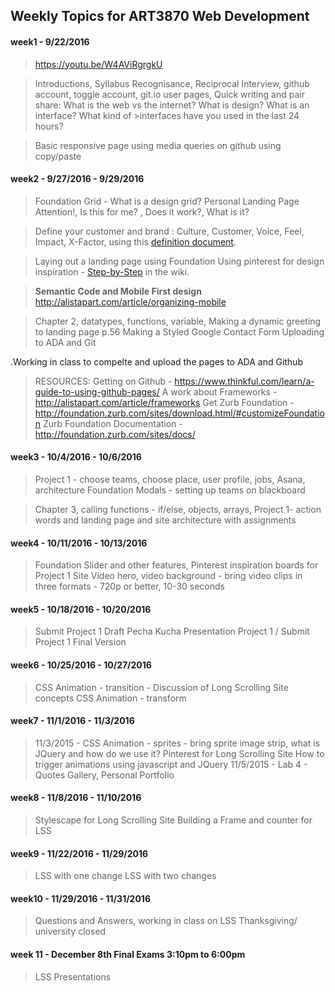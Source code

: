 ## Weekly Topics for ART3870 Web Development
#### week1  -  9/22/2016

> https://youtu.be/W4AViRgrgkU

>Introductions, Syllabus Recognisance, Reciprocal Interview, github account, toggle account, git.io user pages,
>Quick writing and pair share:  What is the web vs the internet? What is design? What is an  interface?  What kind of >interfaces have you used in the last 24  hours?  

>Basic responsive page using media queries on github using copy/paste

#### week2  -  9/27/2016 - 9/29/2016

> Foundation Grid - What is a design grid?  Personal Landing Page Attention!, Is this for me? , Does it work?, What is it?  

> Define your customer and brand : Culture, Customer, Voice, Feel, Impact, X-Factor,  using this [definition document](https://github.com/instructian/art3870/blob/master/definition.pdf).

> Laying out a landing page using Foundation Using pinterest for design inspiration - [Step-by-Step](https://github.com/instructian/art3870/wiki/Steps-for-Personal-Home-Page) in the wiki.

> **Semantic Code and Mobile First design** http://alistapart.com/article/organizing-mobile

>Chapter 2, datatypes, functions, variable,  Making a dynamic greeting to landing page p.56  Making a Styled Google Contact Form Uploading to ADA and Git

.Working in class to compelte and upload the pages to ADA and Github

> RESOURCES:
> Getting on Github - https://www.thinkful.com/learn/a-guide-to-using-github-pages/
> A work about Frameworks - http://alistapart.com/article/frameworks
> Get Zurb Foundation - http://foundation.zurb.com/sites/download.html/#customizeFoundation
> Zurb Foundation Documentation - http://foundation.zurb.com/sites/docs/


#### week3  -  10/4/2016 - 10/6/2016

> Project 1 - choose teams, choose place, user profile, jobs, Asana, architecture Foundation Modals - setting up teams on blackboard

> Chapter 3, calling functions - if/else, objects, arrays,  Project 1- action words and landing page and site architecture with assignments

#### week4  -  10/11/2016 - 10/13/2016

> Foundation Slider and other features, Pinterest inspiration boards for Project 1 Site
> Video hero, video background - bring video clips in three formats -   720p or better, 10-30 seconds

#### week5  -  10/18/2016 - 10/20/2016

> Submit Project 1 Draft Pecha Kucha Presentation Project 1 / Submit
> Project 1 Final Version

#### week6  -  10/25/2016 - 10/27/2016

> CSS Animation - transition - Discussion of Long Scrolling Site
> concepts CSS Animation - transform

#### week7  -  11/1/2016 - 11/3/2016

> 11/3/2015 - CSS Animation - sprites - bring sprite image strip,  what is JQuery and how do we use it? Pinterest for Long Scrolling Site How to trigger animations using javascript and JQuery 11/5/2015 - Lab 4 - Quotes Gallery, Personal Portfolio

#### week8  -  11/8/2016 - 11/10/2016

> Stylescape for Long Scrolling Site Building a Frame and counter for LSS

#### week9  -  11/22/2016 - 11/29/2016

> LSS with one change LSS with two changes

#### week10  -  11/29/2016 - 11/31/2016

> Questions and Answers, working in class on LSS
> Thanksgiving/ university closed

#### week 11 - December 8th Final Exams 3:10pm to 6:00pm
> LSS Presentations
